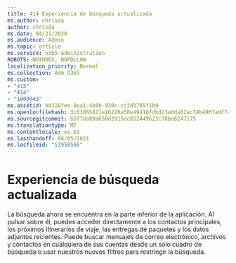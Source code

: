 ```yaml
---
title: 414 Experiencia de búsqueda actualizada
ms.author: chrisda
author: chrisda
ms.date: 04/21/2020
ms.audience: Admin
ms.topic: article
ms.service: o365-administration
ROBOTS: NOINDEX, NOFOLLOW
localization_priority: Normal
ms.collection: Adm_O365
ms.custom:
- "415"
- "414"
- "1600043"
ms.assetid: bd328fee-8ea1-4b0b-930c-cc3d3765f1b9
ms.openlocfilehash: 3c0386b821e16226a50e49410fdbd23a8da02ac74b4967adf7409f93c49d8068
ms.sourcegitcommit: b5f7da89a650d2915dc652449623c78be6247175
ms.translationtype: MT
ms.contentlocale: es-ES
ms.lasthandoff: 08/05/2021
ms.locfileid: "53958566"
---
```

# <a name="search-experience-updated"></a>Experiencia de búsqueda actualizada

La búsqueda ahora se encuentra en la parte inferior de la aplicación. Al pulsar sobre él, puedes acceder directamente a los contactos principales, los próximos itinerarios de viaje, las entregas de paquetes y los datos adjuntos recientes. Puede buscar mensajes de correo electrónico, archivos y contactos en cualquiera de sus cuentas desde un solo cuadro de búsqueda o usar nuestros nuevos filtros para restringir la búsqueda.
